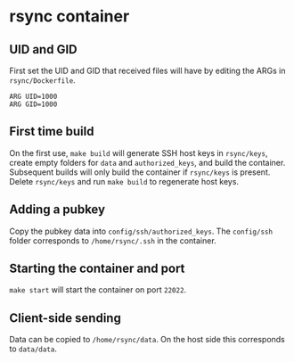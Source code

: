 # rsync container

## UID and GID

First set the UID and GID that received files will have by editing the ARGs in `rsync/Dockerfile`.
```
ARG UID=1000
ARG GID=1000
```

## First time build
On the first use, `make build` will generate SSH host keys in `rsync/keys`, create empty folders for `data` and `authorized_keys`, and build the container. Subsequent builds will only build the container if `rsync/keys` is present. Delete `rsync/keys` and run `make build` to regenerate host keys.

## Adding a pubkey
Copy the pubkey data into `config/ssh/authorized_keys`. The `config/ssh` folder corresponds to `/home/rsync/.ssh` in the container.

## Starting the container and port
`make start` will start the container on port `22022`.

## Client-side sending
Data can be copied to `/home/rsync/data`. On the host side this corresponds to `data/data`.
